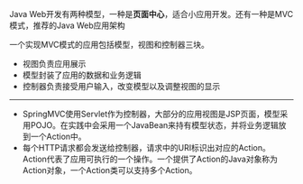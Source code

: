 Java Web开发有两种模型，一种是**页面中心**，适合小应用开发。还有一种是MVC模式，推荐的Java Web应用架构

一个实现MVC模式的应用包括模型，视图和控制器三块。

- 视图负责应用展示
- 模型封装了应用的数据和业务逻辑
- 控制器负责接受用户输入，改变模型以及调整视图的显示

-----

- SpringMVC使用Servlet作为控制器，大部分的应用视图是JSP页面，模型采用POJO。在实践中会采用一个JavaBean来持有模型状态，并将业务逻辑放到一个Action中。
- 每个HTTP请求都会发送给控制器，请求中的URI标识出对应的Action。Action代表了应用可执行的一个操作。一个提供了Action的Java对象称为Action对象，一个Action类可以支持多个Action。